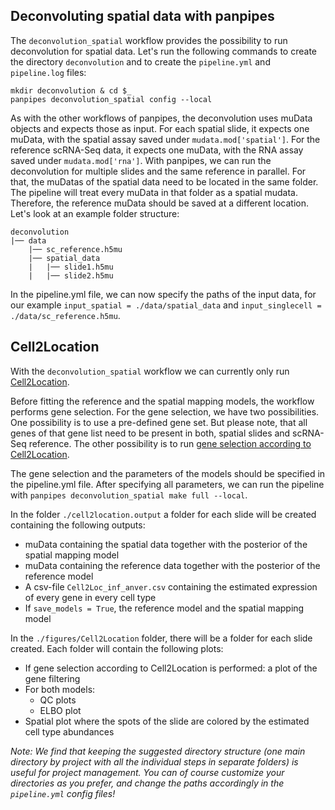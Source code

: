Deconvoluting spatial data with panpipes
----------------------------------------

The `deconvolution_spatial` workflow provides the possibility to run deconvolution for spatial data. 
Let's run the following commands to create the directory `deconvolution` and to create the `pipeline.yml` and `pipeline.log` files: 
```
mkdir deconvolution & cd $_
panpipes deconvolution_spatial config --local
```

As with the other workflows of panpipes, the deconvolution uses muData objects and expects those as input. For each spatial slide, it expects one muData, with the spatial assay saved under `mudata.mod['spatial']`. For the reference scRNA-Seq data, it expects one muData, with the RNA assay saved under `mudata.mod['rna']`. 
With panpipes, we can run the deconvolution for multiple slides and the same reference in parallel. For that, the muDatas of the spatial data need to be located in the same folder. The pipeline will treat every muData in that folder as a spatial mudata. Therefore, the reference muData should be saved at a different location. Let's look at an example folder structure: 

```
deconvolution
|──	data
	|── sc_reference.h5mu
	|── spatial_data
	|	|── slide1.h5mu
	|	|── slide2.h5mu
```

In the pipeline.yml file, we can now specify the paths of the input data, for our example `input_spatial = ./data/spatial_data` and `input_singlecell = ./data/sc_reference.h5mu`.


## Cell2Location

With the `deconvolution_spatial` workflow we can currently only run [Cell2Location](https://doi.org/10.1038/s41587-021-01139-4). 

Before fitting the reference and the spatial mapping models, the workflow performs gene selection. 
For the gene selection, we have two possibilities. One possibility is to use a pre-defined gene set. But please note, that all genes of that gene list need to be present in both, spatial slides and scRNA-Seq reference. The other possibility is to run [gene selection according to Cell2Location](https://cell2location.readthedocs.io/en/latest/cell2location.utils.filtering.html).

The gene selection and the parameters of the models should be specified in the pipeline.yml file. 
After specifying all parameters, we can run the pipeline with `panpipes deconvolution_spatial make full --local`.

	
In the folder `./cell2location.output` a folder for each slide will be created containing the following outputs: 
* muData containing the spatial data together with the posterior of the spatial mapping model
* muData containing the reference data together with the posterior of the reference model
* A csv-file `Cell2Loc_inf_anver.csv` containing the estimated expression of every gene in every cell type 
* If `save_models = True`, the reference model and the spatial mapping model 
	
In the `./figures/Cell2Location` folder, there will be a folder for each slide created. Each folder will contain the following plots: 
* If gene selection according to Cell2Location is performed: a plot of the gene filtering
* For both models:
  * QC plots
  * ELBO plot
* Spatial plot where the spots of the slide are colored by the estimated cell type abundances 



*Note: We find that keeping the suggested directory structure (one main directory by project with all the individual steps in separate folders) is useful for project management. You can of course customize your directories as you prefer, and change the paths accordingly in the `pipeline.yml` config files!*
